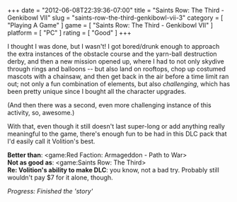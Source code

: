 +++
date = "2012-06-08T22:39:36-07:00"
title = "Saints Row: The Third - Genkibowl VII"
slug = "saints-row-the-third-genkibowl-vii-3"
category = [ "Playing A Game" ]
game = [ "Saints Row: The Third - Genkibowl VII" ]
platform = [ "PC" ]
rating = [ "Good" ]
+++

I thought I was done, but I wasn't!  I got bored/drunk enough to approach the extra instances of the obstacle course and the yarn-ball destruction derby, and then a new mission opened up, where I had to not only skydive through rings and balloons -- but also land on rooftops, chop up costumed mascots with a chainsaw, and then get back in the air before a time limit ran out; not only a fun combination of elements, but also <i>challenging</i>, which has been pretty unique since I bought all the character upgrades.

(And then there was a second, even more challenging instance of this activity, so, awesome.)

With that, even though it still doesn't last super-long or add anything really meaningful to the game, there's enough fun to be had in this DLC pack that I'd easily call it Volition's best.

<b>Better than</b>: <game:Red Faction: Armageddon - Path to War>  
<b>Not as good as</b>: <game:Saints Row: The Third>  
<b>Re: Volition's ability to make DLC</b>: you know, not a bad try.  Probably still wouldn't pay $7 for it alone, though.

<i>Progress: Finished the 'story'</i>
